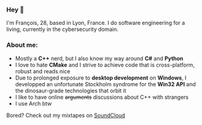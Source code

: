 ### Hey 👋

I'm François, 28, based in Lyon, France.
I do software engineering for a living, currently in the cybersecurity domain.

### About me:
- Mostly a **C++** nerd, but I also know my way around **C#** and **Python**
- I love to hate **CMake** and I strive to achieve code that is cross-platform, robust and reads nice
- Due to prolonged exposure to **desktop development** on **Windows**, I developped an unfortunate Stockholm syndrome for the **Win32 API** and the dinosaur-grade technologies that orbit it
- I like to have online ~~arguments~~ discussions about C++ with strangers
- I use Arch btw

Bored? Check out my mixtapes on [SoundCloud](https://soundcloud.com/iamdeqyra)
